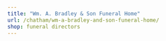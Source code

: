 ```yaml
---
title: "Wm. A. Bradley & Son Funeral Home"
url: /chatham/wm-a-bradley-and-son-funeral-home/
shop: funeral directors
---
```


